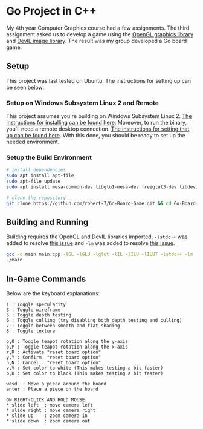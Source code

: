 # Go Project in C++

My 4th year Computer Graphics course had a few assignments. The third assignment asked us to develop a game using the
[OpenGL graphics library](https://www.opengl.org/) and [DevIL image library](http://openil.sourceforge.net/). The
result was my group developed a Go board game.

## Setup

This project was last tested on Ubuntu. The instructions for setting up can be seen below:

### Setup on Windows Subsystem Linux 2 and Remote

This project assumes you're building on Windows Subsystem Linux 2.
[The instructions for installing can be found here](https://docs.microsoft.com/en-us/windows/wsl/install-win10).
Moreover, to run the binary, you'll need a remote desktop connection.
[The instructions for setting that up can be found here](https://harshityadav95.medium.com/install-gui-desktop-in-wsl2-ubuntu-20-04-lts-in-windows-10-ae0d8d9e4459).
With this done, you should be ready to set up the needed environment.

### Setup the Build Environment

```bash
# install dependencies
sudo apt install apt-file
sudo apt-file update
sudo apt install mesa-common-dev libglu1-mesa-dev freeglut3-dev libdevil1c2 libdevil-dev

# clone the repository
git clone https://github.com/robert-7/Go-Board-Game.git && cd Go-Board-Game
```

## Building and Running

Building requires the OpenGL and DevIL libraries imported. `-lstdc++` was added to resolve
[this issue](https://stackoverflow.com/questions/33263288/libstdc-dso-missing-from-command-line) and `-lm` was added
to resolve [this issue](https://stackoverflow.com/questions/16006145/ld-undefined-reference-to-symbol-log2glibc-2-2-5).

```bash
gcc -o main main.cpp -lGL -lGLU -lglut -lIL -lILU -lILUT -lstdc++ -lm
./main
```

## In-Game Commands

Below are the keyboard explanations:

```plaintext
1 : Toggle specularity
3 : Toggle wireframe
5 : Toggle depth testing
6 : Toggle culling (try disabling both depth testing and culling)
7 : Toggle between smooth and flat shading
8 : Toggle texture

o,O : Toggle teapot rotation along the y-axis
p,P : Toggle teapot rotation along the x-axis
r,R : Activate "reset board option"
y,Y : Confirm  "reset board option"
n,N : Cancel   "reset board option"
v,V : Set color to white (This makes testing a bit faster)
b,B : Set color to black (This makes testing a bit faster)

wasd  : Move a piece around the board
enter : Place a piece on the board

ON RIGHT-CLICK AND HOLD MOUSE:
* slide left  : move camera left
* slide right : move camera right
* slide up    : zoom camera in
* slide down  : zoom camera out
```

